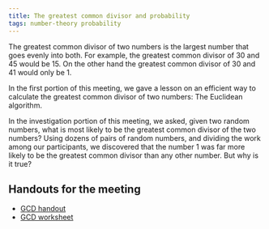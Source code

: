 ```yaml
---
title: The greatest common divisor and probability
tags: number-theory probability
---
```


The greatest common divisor of two numbers is the largest number that goes evenly into both. For example, the greatest common divisor of 30 and 45 would be 15. On the other hand the greatest common divisor of 30 and 41 would only be 1.<!--more-->

In the first portion of this meeting, we gave a lesson on an efficient way to calculate the greatest common divisor of two numbers: The Euclidean algorithm.

In the investigation portion of this meeting, we asked, given two random numbers, what is most likely to be the greatest common divisor of the two numbers? Using dozens of pairs of random numbers, and dividing the work among our participants, we discovered that the number 1 was far more likely to be the greatest common divisor than any other number. But why is it true?

## Handouts for the meeting

* <a href="http://boisemathcircles.org/wp-content/uploads/2017/09/GCD-handout-3.pdf">GCD handout</a>
* <a href="http://boisemathcircles.org/wp-content/uploads/2017/09/GCD-worksheet.pdf">GCD worksheet</a>
